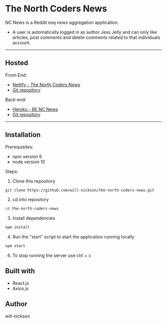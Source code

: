 # The North Coders News

NC News is a Reddit esq news aggregation application.

- A user is automatically logged in as author Jess Jelly and can only like articles, post comments and delete comments related to that individuals account.

---

## Hosted

Front-End:

- [Netlify - The North Coders News]()
- [Git repository](https://github.com/will-nickson/the-north-coders-news.git)

Back-end:

- [Heroku - BE NC News]()
- [Git repository](https://github.com/will-nickson/be-nc-news.git)

---

## Installation

Prerequisites:

- npm version 6
- node version 10

Steps:

1. Clone this repository

```bash
git clone https://github.com/will-nickson/the-north-coders-news.git
```

2. cd into repository

```bash
cd the-north-coders-news
```

3. Install dependencies

```bash
npm install
```

4. Run the "start" script to start the application running locally

```bash
npm start
```

6. To stop running the server use ctrl + c

## Built with

- React.js
- Axios.js

## Author

will-nickson
